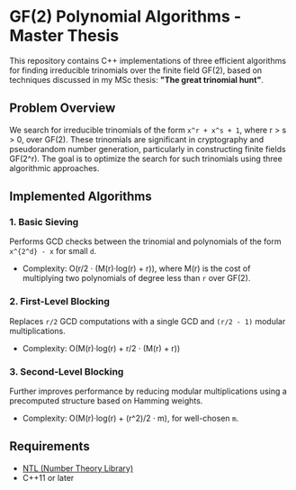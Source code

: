 # GF(2) Polynomial Algorithms - Master Thesis

This repository contains C++ implementations of three efficient algorithms for finding irreducible trinomials over the finite field GF(2), based on techniques discussed in my MSc thesis: 
**"The great trinomial hunt"**.

## Problem Overview

We search for irreducible trinomials of the form `x^r + x^s + 1`, where r > s > 0, over GF(2). These trinomials are significant in cryptography and pseudorandom number generation, particularly in constructing 
finite fields GF(2^r). The goal is to optimize the search for such trinomials using three algorithmic approaches.

## Implemented Algorithms

### 1. Basic Sieving
Performs GCD checks between the trinomial and polynomials of the form `x^{2^d} - x` for small `d`.
- Complexity: O(r/2 · (M(r)·log(r) + r)), where M(r) is the cost of multiplying two polynomials of degree less than `r` over GF(2).

### 2. First-Level Blocking
Replaces `r/2` GCD computations with a single GCD and `(r/2 - 1)` modular multiplications.
- Complexity: O(M(r)·log(r) + r/2 · (M(r) + r))

### 3. Second-Level Blocking
Further improves performance by reducing modular multiplications using a precomputed structure based on Hamming weights.
- Complexity: O(M(r)·log(r) + (r^2)/2 · m), for well-chosen `m`.

## Requirements

- [NTL (Number Theory Library)](https://libntl.org/)
- C++11 or later

